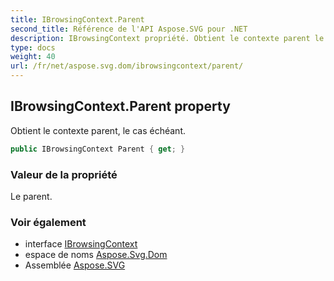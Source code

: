```yaml
---
title: IBrowsingContext.Parent
second_title: Référence de l'API Aspose.SVG pour .NET
description: IBrowsingContext propriété. Obtient le contexte parent le cas échéant.
type: docs
weight: 40
url: /fr/net/aspose.svg.dom/ibrowsingcontext/parent/
---
```

## IBrowsingContext.Parent property

Obtient le contexte parent, le cas échéant.

```csharp
public IBrowsingContext Parent { get; }
```

### Valeur de la propriété

Le parent.

### Voir également

* interface [IBrowsingContext](../)
* espace de noms [Aspose.Svg.Dom](../../ibrowsingcontext/)
* Assemblée [Aspose.SVG](../../../)


